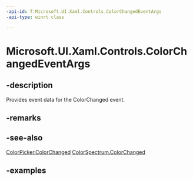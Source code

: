 ```yaml
---
-api-id: T:Microsoft.UI.Xaml.Controls.ColorChangedEventArgs
-api-type: winrt class

---
```

<!-- Class syntax.
public class ColorChangedEventArgs 
-->

# Microsoft.UI.Xaml.Controls.ColorChangedEventArgs



## -description

Provides event data for the ColorChanged event.



## -remarks



## -see-also

[ColorPicker.ColorChanged](colorpicker_colorchanged.md)
[ColorSpectrum.ColorChanged](/uwp/api/windows.ui.xaml.controls.colorspectrum.colorchanged)



## -examples



